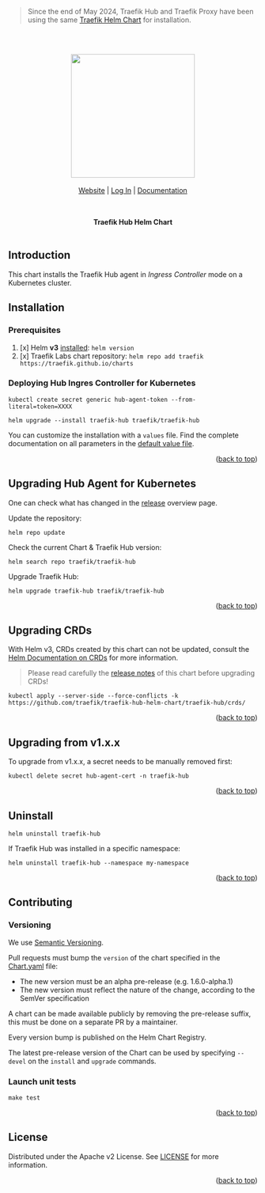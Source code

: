 <a name="readme-top"></a>

> Since the end of May 2024, Traefik Hub and Traefik Proxy have been using the same [Traefik Helm Chart](https://github.com/traefik/traefik-helm-chart) for installation.

<br/>

<div align="center" style="margin: 30px;">
<a href="https://hub.traefik.io/">
  <img src="https://doc.traefik.io/traefik-hub/img/hub-logo-light.svg" style="width:250px;" align="center" />
</a>
<br />
<br />

<div align="center">
    <a href="https://traefik.io/traefik-hub/"> Website</a> |
    <a href="https://hub.traefik.io">Log In</a> |
    <a href="https://doc.traefik.io/traefik-hub/">Documentation</a>
</div>
</div>

<br />

<div align="center"><strong>Traefik Hub Helm Chart</strong>

<br />
<br />
</div>

## Introduction

This chart installs the Traefik Hub agent in *Ingress Controller* mode on a Kubernetes cluster.

## Installation

### Prerequisites

1. [x] Helm **v3** [installed](https://helm.sh/docs/using_helm/#installing-helm): `helm version`
2. [x] Traefik Labs chart repository: `helm repo add traefik https://traefik.github.io/charts`

### Deploying Hub Ingres Controller for Kubernetes

```shell
kubectl create secret generic hub-agent-token --from-literal=token=XXXX

helm upgrade --install traefik-hub traefik/traefik-hub
```

You can customize the installation with a `values` file.
Find the complete documentation on all parameters in the [default value file](./traefik-hub/values.yaml).

<p align="right">(<a href="#readme-top">back to top</a>)</p>

## Upgrading Hub Agent for Kubernetes

One can check what has changed in the [release](https://github.com/traefik/traefik-hub-helm-chart/releases) overview page.

Update the repository:

```shell
helm repo update
```

Check the current Chart & Traefik Hub version:

```shell
helm search repo traefik/traefik-hub
```

Upgrade Traefik Hub:

```shell
helm upgrade traefik-hub traefik/traefik-hub
```

<p align="right">(<a href="#readme-top">back to top</a>)</p>

## Upgrading CRDs

With Helm v3, CRDs created by this chart can not be updated, consult the [Helm Documentation on CRDs](https://helm.sh/docs/chart_best_practices/custom_resource_definitions) for more information.

> Please read carefully the [release notes](https://github.com/traefik/traefik-hub-helm-chart/releases) of this chart before upgrading CRDs!

```shell
kubectl apply --server-side --force-conflicts -k https://github.com/traefik/traefik-hub-helm-chart/traefik-hub/crds/
```

<p align="right">(<a href="#readme-top">back to top</a>)</p>

## Upgrading from v1.x.x

To upgrade from v1.x.x, a secret needs to be manually removed first:

```shell
kubectl delete secret hub-agent-cert -n traefik-hub
```

<p align="right">(<a href="#readme-top">back to top</a>)</p>

## Uninstall

```shell
helm uninstall traefik-hub
```

If Traefik Hub was installed in a specific namespace:

```shell
helm uninstall traefik-hub --namespace my-namespace
```

<p align="right">(<a href="#readme-top">back to top</a>)</p>

## Contributing

### Versioning

We use [Semantic Versioning](https://semver.org/).

Pull requests must bump the `version` of the chart specified in the [Chart.yaml](./traefik-hub/Chart.yaml) file:

- The new version must be an alpha pre-release (e.g. 1.6.0-alpha.1)
- The new version must reflect the nature of the change, according to the SemVer specification

A chart can be made available publicly by removing the pre-release suffix, this must be done on a separate PR by a maintainer.

Every version bump is published on the Helm Chart Registry.

The latest pre-release version of the Chart can be used by specifying `--devel` on the `install` and `upgrade` commands.

### Launch unit tests

```shell
make test
```

<p align="right">(<a href="#readme-top">back to top</a>)</p>

## License

Distributed under the Apache v2 License.
See [LICENSE](./LICENSE) for more information.

<p align="right">(<a href="#readme-top">back to top</a>)</p>
